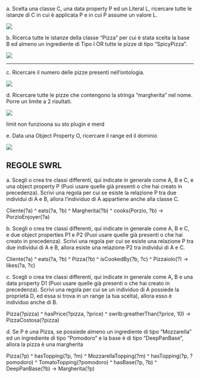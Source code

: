 a. Scelta una classe C, una data property P ed un Literal L, ricercare tutte le
istanze di C in cui è applicata P e in cui P assume un valore L.

![](/home/paolo/.config/marktext/images/2025-02-01-23-23-03-image.png)

b. Ricerca tutte le istanze della classe “Pizza” per cui è stata scelta la base B ed
almeno un ingrediente di Tipo I OR tutte le pizze di tipo “SpicyPizza”.

**![](/home/paolo/.config/marktext/images/2025-02-01-23-33-03-image.png)**

****

c. Ricercare il numero delle pizze presenti nell’ontologia.

![](/home/paolo/.config/marktext/images/2025-02-01-23-34-02-image.png)

d. Ricercare tutte le pizze che contengono la stringa “margherita” nel nome.
Porre un limite a 2 risultati.

![](/home/paolo/.config/marktext/images/2025-02-01-23-49-29-image.png)

limit non funzioona su sto plugin e merd

e. Data una Object Property O, ricercare il range ed il dominio

![](/home/paolo/.config/marktext/images/2025-02-01-23-50-47-image.png)

## REGOLE SWRL

a. Scegli o crea tre classi differenti, qui indicate in generale come A, B e C, e una
object property P (Puoi usare quelle già presenti o che hai creato in
precedenza).
Scrivi una regola per cui se esiste la relazione P tra due individui di A e B,
allora l’individuo di A appartiene anche alla classe C.

Cliente(?a) ^ eats(?a, ?b) ^ Margherita(?b) ^ cooks(Porzio, ?b) -> PorzioEnjoyer(?a)

b. Scegli o crea tre classi differenti, qui indicate in generale come A, B e C, e due
object properties P1 e P2 (Puoi usare quelle già presenti o che hai creato in
precedenza).
Scrivi una regola per cui se esiste una relazione P tra due individui di A e B,
allora esiste una relazione P2 tra individui di A e C.

Cliente(?a) ^ eats(?a, ?b) ^ Pizza(?b) ^ isCookedBy(?b, ?c) ^ Pizzaiolo(?) -> likes(?a, ?c)

c. Scegli o crea tre classi differenti, qui indicate in generale come A, B e una data
property D1 (Puoi usare quelle già presenti o che hai creato in precedenza).
Scrivi una regola per cui se un individuo di A possiede la proprietà D, ed essa
si trova in un range (a tua scelta), allora esso è individuo anche di B.

Pizza(?pizza) ^ hasPrice(?pizza, ?price) ^ swrlb:greatherThan(?price, 10) -> PizzaCostosa(?pizza)

d. Se P è una Pizza, se possiede almeno un ingrediente di tipo “Mozzarella” ed
un ingrediente di tipo “Pomodoro” e la base è di tipo “DeepPanBase”, allora la
pizza è una margherita

Pizza(?p) ^ hasTopping(?p, ?m) ^ MozzarellaTopping(?m) ^ hasTopping(?p, ?pomodoro) ^ TomatoTopping(?pomodoro) ^ hasBase(?p, ?b) ^ DeepPanBase(?b) -> Margherita(?p)
